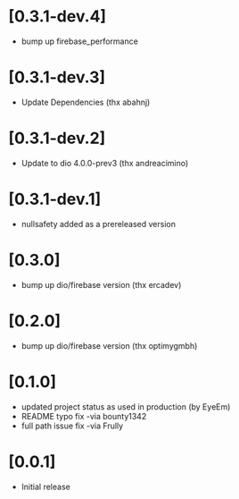 # [0.3.1-dev.4]

* bump up firebase_performance

# [0.3.1-dev.3]

* Update Dependencies (thx abahnj)

# [0.3.1-dev.2]

* Update to dio 4.0.0-prev3 (thx andreacimino)

# [0.3.1-dev.1]

* nullsafety added as a prereleased version

# [0.3.0]

* bump up dio/firebase version (thx ercadev)

# [0.2.0]

* bump up dio/firebase version (thx optimygmbh)

# [0.1.0]

* updated project status as used in production (by EyeEm)
* README typo fix -via bounty1342
* full path issue fix -via Frully

# [0.0.1]

* Initial release
